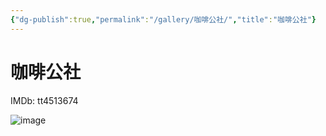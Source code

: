 ```yaml
---
{"dg-publish":true,"permalink":"/gallery/咖啡公社/","title":"咖啡公社"}
---
```



# 咖啡公社

IMDb: tt4513674

![image](https://img3.doubanio.com/view/photo/s_ratio_poster/public/p2365870567.webp)
